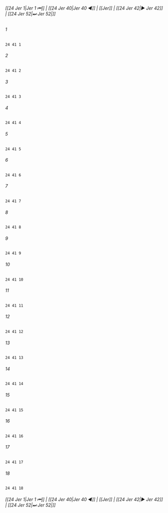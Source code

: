 
###### [[24 Jer 1|Jer 1 ⏮]] | [[24 Jer 40|Jer 40 ◀]] | [[Jer]] | [[24 Jer 42|▶ Jer 42]] | [[24 Jer 52|⏭ Jer 52|]]

###### 1
``` verse
24 41 1 
```
###### 2
``` verse
24 41 2 
```
###### 3
``` verse
24 41 3 
```
###### 4
``` verse
24 41 4 
```
###### 5
``` verse
24 41 5 
```
###### 6
``` verse
24 41 6 
```
###### 7
``` verse
24 41 7 
```
###### 8
``` verse
24 41 8 
```
###### 9
``` verse
24 41 9 
```
###### 10
``` verse
24 41 10 
```
###### 11
``` verse
24 41 11 
```
###### 12
``` verse
24 41 12 
```
###### 13
``` verse
24 41 13 
```
###### 14
``` verse
24 41 14 
```
###### 15
``` verse
24 41 15 
```
###### 16
``` verse
24 41 16 
```
###### 17
``` verse
24 41 17 
```
###### 18
``` verse
24 41 18 
```

###### [[24 Jer 1|Jer 1 ⏮]] | [[24 Jer 40|Jer 40 ◀]] | [[Jer]] | [[24 Jer 42|▶ Jer 42]] | [[24 Jer 52|⏭ Jer 52|]]

